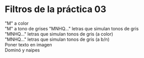 # Filtros de la práctica 03  
"M" a color  
"M" a tono de grises
"MNHQ..." letras que simulan tonos de gris    
"MNHQ..." letras que simulan tonos de gris (a color)  
"MNHQ..." letras que simulan tonos de gris (a b/n)  
Poner texto en imagen  
Dominó y naipes  
